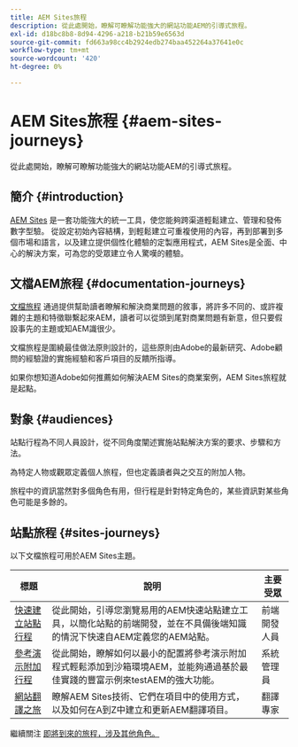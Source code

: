 ```yaml
---
title: AEM Sites旅程
description: 從此處開始，瞭解可瞭解功能強大的網站功能AEM的引導式旅程。
exl-id: d18bc8b8-8d94-4296-a218-b21b59e6563d
source-git-commit: fd663a98cc4b2924edb274baa452264a37641e0c
workflow-type: tm+mt
source-wordcount: '420'
ht-degree: 0%

---
```


# AEM Sites旅程 {#aem-sites-journeys}

從此處開始，瞭解可瞭解功能強大的網站功能AEM的引導式旅程。

## 簡介 {#introduction}

[AEM Sites](https://business.adobe.com/products/experience-manager/sites/aem-sites.html) 是一套功能強大的統一工具，使您能夠跨渠道輕鬆建立、管理和發佈數字型驗。 從設定初始內容結構，到輕鬆建立可重複使用的內容，再到部署到多個市場和語言，以及建立提供個性化體驗的定製應用程式，AEM Sites是全面、中心的解決方案，可為您的受眾建立令人驚嘆的體驗。

## 文檔AEM旅程 {#documentation-journeys}

[文檔旅程](/help/journey-documentation/documentation-journeys.md) 通過提供幫助讀者瞭解和解決商業問題的敘事，將許多不同的、或許複雜的主題和特徵聯繫起來AEM，讀者可以從頭到尾對商業問題有新意，但只要假設事先的主題或知AEM識很少。

文檔旅程是圍繞最佳做法原則設計的，這些原則由Adobe的最新研究、Adobe顧問的經驗證的實施經驗和客戶項目的反饋所指導。

如果你想知道Adobe如何推薦如何解決AEM Sites的商業案例，AEM Sites旅程就是起點。

## 對象 {#audiences}

站點行程為不同人員設計，從不同角度闡述實施站點解決方案的要求、步驟和方法。

為特定人物或觀眾定義個人旅程，但也定義讀者與之交互的附加人物。

旅程中的資訊當然對多個角色有用，但行程是針對特定角色的，某些資訊對某些角色可能是多餘的。

## 站點旅程 {#sites-journeys}

以下文檔旅程可用於AEM Sites主題。

| 標題 | 說明 | 主要受眾 |
|---|---|---|
| [快速建立站點行程](/help/journey-sites/quick-site/overview.md) | 從此開始，引導您瀏覽易用的AEM快速站點建立工具，以簡化站點的前端開發，並在不具備後端知識的情況下快速自AEM定義您的AEM站點。 | 前端開發人員 |
| [參考演示附加行程](/help/journey-sites/demos-add-on/overview.md) | 從此開始，瞭解如何以最小的配置將參考演示附加程式輕鬆添加到沙箱環境AEM，並能夠通過基於最佳實踐的豐富示例來testAEM的強大功能。 | 系統管理員 |
| [網站翻譯之旅](/help/journey-sites/translation/overview.md) | 瞭解AEM Sites技術、它們在項目中的使用方式，以及如何在A到Z中建立和更新AEM翻譯項目。 | 翻譯專家 |

繼續關注 [即將到來的旅程，涉及其他角色。](/help/journey-documentation/documentation-journeys.md#journeys)
